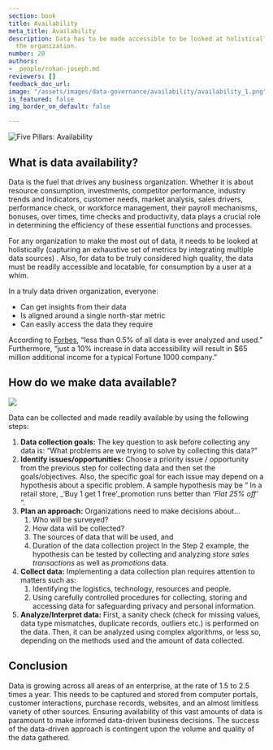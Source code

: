```yaml
---
section: book
title: Availability
meta_title: Availability
description: Data has to be made accessible to be looked at holistically throughout
  the organization.
number: 20
authors:
- _people/rohan-joseph.md
reviewers: [] 
feedback_doc_url:
image: "/assets/images/data-governance/availability/availability_1.png"
is_featured: false
img_border_on_default: false

---
```

![Five Pillars: Availability](/assets/images/data-governance/availability/availability_1.png)

## What is data availability?

Data is the fuel that drives any business organization. Whether it is about resource consumption, investments, competitor performance, industry trends and indicators, customer needs, market analysis, sales drivers, performance check, or workforce management, their payroll mechanisms, bonuses, over times, time checks and productivity, data plays a crucial role in determining the efficiency of these essential functions and processes.

For any organization to make the most out of data, it needs to be looked at holistically (capturing an exhaustive set of metrics by integrating multiple data sources) . Also, for data to be truly considered high quality, the data must be readily accessible and locatable, for consumption by a user at a whim.

In a truly data driven organization, everyone:

* Can get insights from their data
* Is aligned around a single north-star metric
* Can easily access the data they require

According to [Forbes](https://www.forbes.com/sites/larrymyler/2017/07/11/better-data-quality-equals-higher-marketing-roi/#73d469c07b68), “less than 0.5% of all data is ever analyzed and used.” Furthermore, “just a 10% increase in data accessibility will result in $65 million additional income for a typical Fortune 1000 company.”

## How do we make data available?

![](/assets/images/data-governance/availability/availability_2.png)

Data can be collected and made readily available by using the following steps:


1. **Data collection goals:** The key question to ask before collecting any data is: “What problems are we trying to solve by collecting this data?”
2. **Identify issues/opportunities:** Choose a priority issue / opportunity from the previous step for collecting data and then set the goals/objectives. Also, the specific goal for each issue may depend on a hypothesis about a specific problem. A sample hypothesis may be “ In a retail store, _‘Buy 1 get 1 free’_promotion runs better than _‘Flat 25% off’_ “.
3. **Plan an approach:** Organizations need to make decisions about...
    1. Who will be surveyed?
    2. How data will be collected?
    3. The sources of data that will be used, and
    4. Duration of the data collection project
    In the Step 2 example, the hypothesis can be tested by collecting and analyzing _store sales transactions_ as well as _promotions_ data.
4. **Collect data:** Implementing a data collection plan requires attention to matters such as:
    1. Identifying the logistics, technology, resources and people.
    2. Using carefully controlled procedures for collecting, storing and accessing data for safeguarding privacy and personal information.
5. **Analyze/Interpret data:** First, a sanity check (check for missing values, data type mismatches, duplicate records, outliers etc.) is performed on the data. Then, it can be analyzed using complex algorithms, or less so, depending on the methods used and the amount of data collected.

## Conclusion

Data is growing across all areas of an enterprise, at the rate of 1.5 to 2.5 times a year. This needs to be captured and stored from computer portals, customer interactions, purchase records, websites, and an almost limitless variety of other sources. Ensuring availability of this vast amounts of data is paramount to make informed data-driven business decisions. The success of the data-driven approach is contingent upon the volume and quality of the data gathered.
